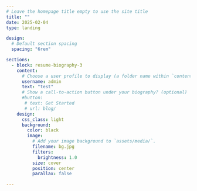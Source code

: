 ```yaml
---
# Leave the homepage title empty to use the site title
title: ""
date: 2025-02-04
type: landing

design:
  # Default section spacing
  spacing: "6rem"

sections:
  - block: resume-biography-3
    content:
      # Choose a user profile to display (a folder name within `content/authors/`)
      username: admin
      text: "test"
      # Show a call-to-action button under your biography? (optional)
      #button:
       # text: Get Started
       # url: blog/
    design:
      css_class: light
      background:
        color: black
        image:
          # Add your image background to `assets/media/`.
          filename: bg.jpg
          filters:
            brightness: 1.0
          size: cover
          position: center
          parallax: false

---
```

